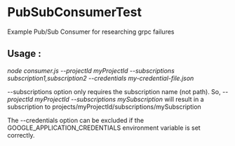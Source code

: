 # PubSubConsumerTest
Example Pub/Sub Consumer for researching grpc failures

## Usage : 
*node consumer.js --projectId myProjectId --subscriptions subscription1,subscription2 --credentials my-credential-file.json*

--subscriptions option only requires the subscription name (not path).  So, *--projectId myProjectId --subscriptions mySubscription* will result in a subscription to projects/myProjectId/subscriptions/mySubscription

The --credentials option can be excluded if the GOOGLE_APPLICATION_CREDENTIALS environment variable is set correctly.